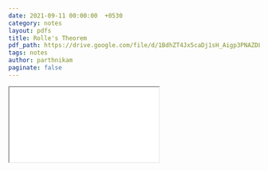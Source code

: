 ```yaml
---
date: 2021-09-11 00:00:00  +0530
category: notes
layout: pdfs
title: Rolle's Theorem
pdf_path: https://drive.google.com/file/d/1BdhZT4Jx5caDj1sH_Aigp3PNAZDLg46Z/preview?usp=sharing
tags: notes
author: parthnikam
paginate: false
---
```


<iframe class="embed-pdf" src="{{ page.pdf_path }}#toolbar=0" seamless="seamless" scrolling="no" style="overflow:hidden"></iframe>
